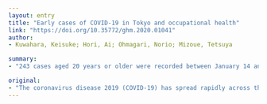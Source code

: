 ```yaml
---
layout: entry
title: "Early cases of COVID-19 in Tokyo and occupational health"
link: "https://doi.org/10.35772/ghm.2020.01041"
author:
- Kuwahara, Keisuke; Hori, Ai; Ohmagari, Norio; Mizoue, Tetsuya

summary:
- "243 cases aged 20 years or older were recorded between January 14 and March 27, 2020. Of 233 cases excluding 10 cases of the first cluster, 162 were men and 176 were of working age (20 to 69 years) Of 203 cases with valid information on employment status, 151 (74%) were workers: 114 employees, 31 self-employed, and 6 medical staff. In April 2020, a state of emergency was declared in response to a surge in the number of cases. A working schedule associated with lower risk of COVID-19 in Tokyo reported the highest number in Japan."

original:
- "The coronavirus disease 2019 (COVID-19) has spread rapidly across the globe, presenting severe challenges to societies. Gaining a better understanding of patient demographics is essential to develop measures to counteract such spreading. In this context, from a viewpoint of occupational health, we analyzed the publicly available data on patients diagnosed with COVID-19 in Tokyo, which reported the highest number of cases in Japan. A total of 243 cases aged 20 years or older (excluding students) were recorded between January 14 and March 27, 2020. Of 233 cases excluding 10 cases of the first cluster, 162 were men and 176 were of working age (20 to 69 years). Of 203 cases with valid information on employment status, 151 (74%) were workers: 114 employees, 31 self-employed, and 6 medical staff. Of the working patients, the majority were male: 72% in employed and 87% in self-employed. These data suggest the importance of occupational health in controlling the spread of COVID-19. In April 2020, a state of emergency was declared in response to a surge in the number of cases, especially in metropolitan areas. A working schedule associated with lower risks of infection, including telework and flexible working hours, should be rigorously promoted to minimize human-to-human contact. Such policies, along with the implementation of effective measures to protect essential workers from infection, overwork, and stigma, would ensure the smooth running of society amidst the present crisis."
---
```



